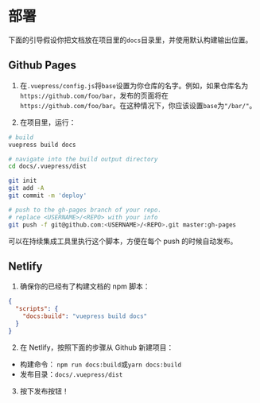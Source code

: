# 部署

下面的引导假设你把文档放在项目里的`docs`目录里，并使用默认构建输出位置。

## Github Pages

1.  在`.vuepress/config.js`将`base`设置为你仓库的名字。例如，如果仓库名为`https://github.com/foo/bar`，发布的页面将在`https://github.com/foo/bar`。在这种情况下，你应该设置`base`为`"/bar/"`。

2.  在项目里，运行：

```bash
# build
vuepress build docs

# navigate into the build output directory
cd docs/.vuepress/dist

git init
git add -A
git commit -m 'deploy'

# push to the gh-pages branch of your repo.
# replace <USERNAME>/<REPO> with your info
git push -f git@github.com:<USERNAME>/<REPO>.git master:gh-pages
```

可以在持续集成工具里执行这个脚本，方便在每个 push 的时候自动发布。

## Netlify

1.  确保你的已经有了构建文档的 npm 脚本：

```json
{
  "scripts": {
    "docs:build": "vuepress build docs"
  }
}
```

2.  在 Netlify，按照下面的步骤从 Github 新建项目：

* 构建命令： `npm run docs:build`或`yarn docs:build`
* 发布目录：`docs/.vuepress/dist`

3.  按下发布按钮！
